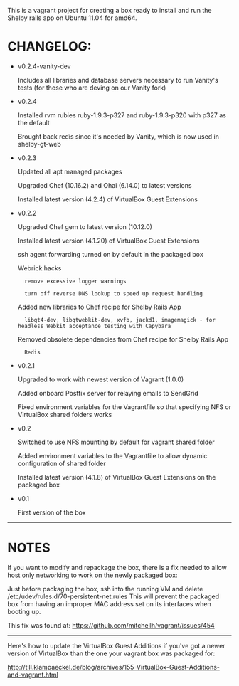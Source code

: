 This is a vagrant project for creating a box ready to install and run the Shelby rails app on Ubuntu 11.04 for amd64.

# CHANGELOG:

* v0.2.4-vanity-dev

  Includes all libraries and database servers necessary to run Vanity's tests (for those who are deving on our Vanity fork)

* v0.2.4

  Installed rvm rubies ruby-1.9.3-p327 and ruby-1.9.3-p320 with p327 as the default

  Brought back redis since it's needed by Vanity, which is now used in shelby-gt-web

* v0.2.3

  Updated all apt managed packages

  Upgraded Chef (10.16.2) and Ohai (6.14.0) to latest versions

  Installed latest version (4.2.4) of VirtualBox Guest Extensions

* v0.2.2

	Upgraded Chef gem to latest version (10.12.0)

	Installed latest version (4.1.20) of VirtualBox Guest Extensions

	ssh agent forwarding turned on by default in the packaged box

	Webrick hacks

		remove excessive logger warnings

		turn off reverse DNS lookup to speed up request handling

	Added new libraries to Chef recipe for Shelby Rails App

		libqt4-dev, libqtwebkit-dev, xvfb, jackd1, imagemagick - for headless Webkit acceptance testing with Capybara

	Removed obsolete dependencies from Chef recipe for Shelby Rails App

		Redis

* v0.2.1

    Upgraded to work with newest version of Vagrant (1.0.0)

    Added onboard Postfix server for relaying emails to SendGrid

    Fixed environment variables for the Vagrantfile so that specifying NFS or VirtualBox shared folders works

* v0.2

    Switched to use NFS mounting by default for vagrant shared folder

    Added environment variables to the Vagrantfile to allow dynamic configuration of shared folder

    Installed latest version (4.1.8) of VirtualBox Guest Extensions on the packaged box

* v0.1

	First version of the box

---

# NOTES

If you want to modify and repackage the box, there is a fix needed to allow host only networking to work on the newly packaged box:

Just before packaging the box, ssh into the running VM and delete /etc/udev/rules.d/70-persistent-net.rules  This will prevent the packaged box from having an improper MAC address set on its interfaces when booting up.

This fix was found at: https://github.com/mitchellh/vagrant/issues/454

---

Here's how to update the VirtualBox Guest Additions if you've got a newer version of VirtualBox than the one your vagrant box was packaged for:

http://till.klampaeckel.de/blog/archives/155-VirtualBox-Guest-Additions-and-vagrant.html